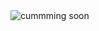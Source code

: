 
          
<img src="https://user-images.githubusercontent.com/104802586/216566263-e75af59b-ed9a-4efa-b89d-08ab67d7b6ce.gif" alt="cummming soon" style="width:128px height:128px;">
          
